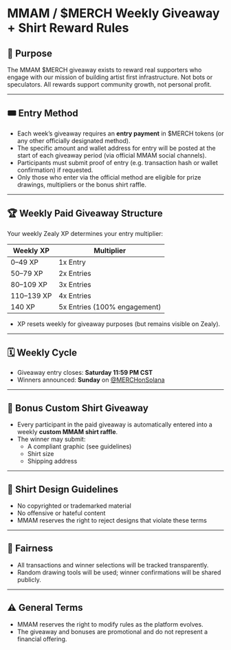 # MMAM / $MERCH Weekly Giveaway + Shirt Reward Rules

## 🔹 Purpose
The MMAM $MERCH giveaway exists to reward real supporters who engage with our mission of building artist first infrastructure. Not bots or speculators. All rewards support community growth, not personal profit.

---

## 🎟 Entry Method
- Each week’s giveaway requires an **entry payment** in $MERCH tokens (or any other officially designated method).
- The specific amount and wallet address for entry will be posted at the start of each giveaway period (via official MMAM social channels).
- Participants must submit proof of entry (e.g. transaction hash or wallet confirmation) if requested.
- Only those who enter via the official method are eligible for prize drawings, multipliers or the bonus shirt raffle.

---

## 🏆 Weekly Paid Giveaway Structure
Your weekly Zealy XP determines your entry multiplier:

| Weekly XP | Multiplier |
|------------|------------|
| 0–49 XP | 1x Entry |
| 50–79 XP | 2x Entries |
| 80–109 XP | 3x Entries |
| 110–139 XP | 4x Entries |
| 140 XP | 5x Entries (100% engagement) |

- XP resets weekly for giveaway purposes (but remains visible on Zealy).

---

## 🗓 Weekly Cycle
- Giveaway entry closes: **Saturday 11:59 PM CST**
- Winners announced: **Sunday** on [@MERCHonSolana](https://twitter.com/MERCHonSolana)

---

## 👕 Bonus Custom Shirt Giveaway
- Every participant in the paid giveaway is automatically entered into a weekly **custom MMAM shirt raffle**.
- The winner may submit:
  - A compliant graphic (see guidelines)
  - Shirt size
  - Shipping address

---

## 📌 Shirt Design Guidelines
- No copyrighted or trademarked material
- No offensive or hateful content
- MMAM reserves the right to reject designs that violate these terms

---

## 🔐 Fairness
- All transactions and winner selections will be tracked transparently.
- Random drawing tools will be used; winner confirmations will be shared publicly.

---

## ⚠️ General Terms
- MMAM reserves the right to modify rules as the platform evolves.
- The giveaway and bonuses are promotional and do not represent a financial offering.
